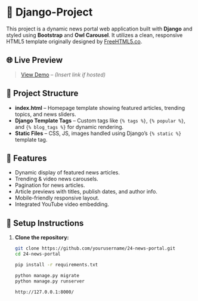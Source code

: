 # 📰 Django-Project

This project is a dynamic news portal web application built with **Django** and styled using **Bootstrap** and **Owl Carousel**. It utilizes a clean, responsive HTML5 template originally designed by [FreeHTML5.co](https://freehtml5.co).

## 🌐 Live Preview

> [View Demo](#) – *(Insert link if hosted)*

## 📁 Project Structure

- **index.html** – Homepage template showing featured articles, trending topics, and news sliders.
- **Django Template Tags** – Custom tags like `{% tags %}`, `{% popular %}`, and `{% blog_tags %}` for dynamic rendering.
- **Static Files** – CSS, JS, images handled using Django’s `{% static %}` template tag.

## 🚀 Features

- Dynamic display of featured news articles.
- Trending & video news carousels.
- Pagination for news articles.
- Article previews with titles, publish dates, and author info.
- Mobile-friendly responsive layout.
- Integrated YouTube video embedding.

## 🔧 Setup Instructions

1. **Clone the repository:**
   ```bash
   git clone https://github.com/yourusername/24-news-portal.git
   cd 24-news-portal
   ```
   
   ```bash
   pip install -r requirements.txt
   ```
   
   ```bash
   python manage.py migrate
   python manage.py runserver
   ```
   
   ```bash
   http://127.0.0.1:8000/
   ```

  
